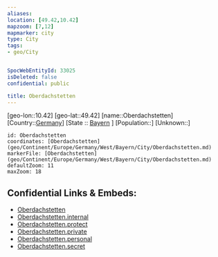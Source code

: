 ```yaml
---
aliases: 
location: [49.42,10.42]
mapzoom: [7,12] 
mapmarker: city 
type: City
tags:
- geo/City


SpocWebEntityId: 33025
isDeleted: false
confidential: public

title: Oberdachstetten
---
```

[geo-lon::10.42]
[geo-lat::49.42]
[name::Oberdachstetten]
[Country::[Germany](geo/Continent/Europe/Germany.md)]
[State :: [Bayern](geo/Continent/Europe/Germany/West/Bayern.md) ]
[Population::]
[Unknown::]


```leaflet
id: Oberdachstetten
coordinates: [Oberdachstetten](geo/Continent/Europe/Germany/West/Bayern/City/Oberdachstetten.md)
markerFile: [Oberdachstetten](geo/Continent/Europe/Germany/West/Bayern/City/Oberdachstetten.md)
defaultZoom: 11 
maxZoom: 18
```


## Confidential Links & Embeds: 
- [Oberdachstetten](../../../../../../../../_public/geo/Continent/Europe/Germany/West/Bayern/City/Oberdachstetten.md) 
- [Oberdachstetten.internal](../../../../../../../../_internal/geo/Continent/Europe/Germany/West/Bayern/City/Oberdachstetten.internal.md) 
- [Oberdachstetten.protect](../../../../../../../../_protect/geo/Continent/Europe/Germany/West/Bayern/City/Oberdachstetten.protect.md) 
- [Oberdachstetten.private](../../../../../../../../_private/geo/Continent/Europe/Germany/West/Bayern/City/Oberdachstetten.private.md) 
- [Oberdachstetten.personal](../../../../../../../../_personal/geo/Continent/Europe/Germany/West/Bayern/City/Oberdachstetten.personal.md) 
- [Oberdachstetten.secret](../../../../../../../../_secret/geo/Continent/Europe/Germany/West/Bayern/City/Oberdachstetten.secret.md) 
